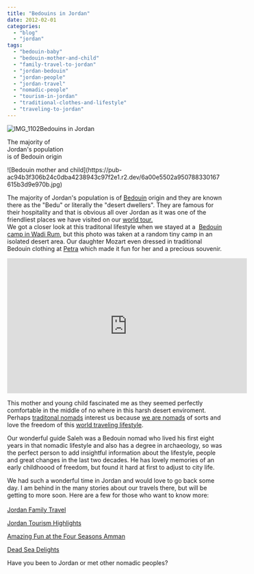 ```yaml
---
title: "Bedouins in Jordan"
date: 2012-02-01
categories: 
  - "blog"
  - "jordan"
tags: 
  - "bedouin-baby"
  - "bedouin-mother-and-child"
  - "family-travel-to-jordan"
  - "jordan-bedouin"
  - "jordan-people"
  - "jordan-travel"
  - "nomadic-people"
  - "tourism-in-jordan"
  - "traditional-clothes-and-lifestyle"
  - "traveling-to-jordan"
---
```


![IMG_1102](https://pub-ac94b3f306b24c0dba4238943c97f2e1.r2.dev/6a00e5502a950788330168e65c6e07970c.jpg)Bedouins in Jordan

The majority of  
Jordan's population  
is of Bedouin origin

<!--more--> ![Bedouin mother and child](https://pub-ac94b3f306b24c0dba4238943c97f2e1.r2.dev/6a00e5502a950788330167615b3d9e970b.jpg)

The majority of Jordan's population is of [Bedouin](http://en.wikipedia.org/wiki/Bedouin "bedouin") origin and they are known there as the "Bedu" or literally the "desert dwellers". They are famous for their hospitality and that is obvious all over Jordan as it was one of the friendliest places we have visited on our [world tour.](https://pub-ac94b3f306b24c0dba4238943c97f2e1.r2.dev/2012/01/amazing-family-world-tour.html "world tour")  
We got a closer look at this traditonal lifestyle when we stayed at a  [Bedouin camp in Wadi Rum](https://pub-ac94b3f306b24c0dba4238943c97f2e1.r2.dev/2011/07/wadi-rum-bedouin-honeymoon-suite-.html "bedouin camp wadi rum"), but this photo was taken at a random tiny camp in an isolated desert area. Our daughter Mozart even dressed in traditional Bedouin clothing at [Petra](https://pub-ac94b3f306b24c0dba4238943c97f2e1.r2.dev/2011/06/family-vacation-petra-wow-.html "taking kids to petra") which made it fun for her and a precious souvenir.  
  

<iframe src="http://www.youtube.com/embed/Vobwwib8dic" frameborder="0" height="315" width="560"></iframe>

  
  
This mother and young child fascinated me as they seemed perfectly comfortable in the middle of no where in this harsh desert enviroment. Perhaps [traditonal nomads](https://pub-ac94b3f306b24c0dba4238943c97f2e1.r2.dev/2011/06/family-travel-bhutan-nomads.html "traditional nomads") interest us because [we are nomads](https://pub-ac94b3f306b24c0dba4238943c97f2e1.r2.dev/2011/07/what-our-nomadic-travel-lifestyle-looks-like-family-fun.html "we are nomads") of sorts and love the freedom of this [world traveling lifestyle](https://pub-ac94b3f306b24c0dba4238943c97f2e1.r2.dev/2008/06/how-to-do-exten.html "world traveling lifestyle").  
  
Our wonderful guide Saleh was a Bedouin nomad who lived his first eight years in that nomadic lifestyle and also has a degree in archaeology, so was the perfect person to add insightful information about the lifestyle, people and great changes in the last two decades. He has lovely memories of an early childhoood of freedom, but found it hard at first to adjust to city life.  
  
We had such a wonderful time in Jordan and would love to go back some day. I am behind in the many stories about our travels there, but will be getting to more soon. Here are a few for those who want to know more:  
[  
Jordan Family Travel](https://pub-ac94b3f306b24c0dba4238943c97f2e1.r2.dev/2011/05/jordan-family-travel-is-it-safe.html "Jordan family travel")  
  
[Jordan Tourism Highlights](https://pub-ac94b3f306b24c0dba4238943c97f2e1.r2.dev/2011/05/jordan-tourismsmartest-.html "Jordan tourism highlights")  
  
[Amazing Fun at the Four Seasons Amman](https://pub-ac94b3f306b24c0dba4238943c97f2e1.r2.dev/2011/07/amazing-family-fun-at-four-seasons-amman.html "amazing family fun at the four seasons amman Jordan")  
  
[Dead Sea Delights](https://pub-ac94b3f306b24c0dba4238943c97f2e1.r2.dev/2011/11/dead-sea-delights-for-families.html?cid=6a00e5502a95078833015392ea097b970b "dead sea delights")  
  
Have you been to Jordan or met other nomadic peoples?
